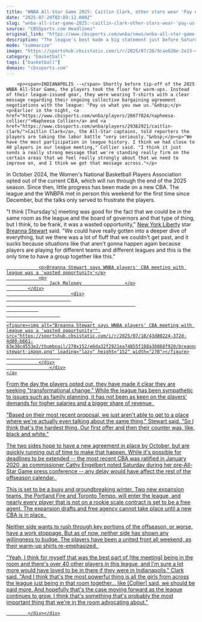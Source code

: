 ```yaml
---
title: "WNBA All-Star Game 2025: Caitlin Clark, other stars wear 'Pay us what you owe us' shirts amid CBA negotiations"
date: "2025-07-20T02:09:12.000Z"
slug: "wnba-all-star-game-2025:-caitlin-clark-other-stars-wear-'pay-us-what-you-owe-us'-shirts-amid-cba-negotiations"
source: "CBSSports.com Headlines"
original_link: "https://www.cbssports.com/wnba/news/wnba-all-star-game-2025-caitlin-clark-other-stars-wear-pay-us-what-you-owe-us-shirts-amid-cba-negotiations/"
description: "The league's best made a big statement just before Saturday's night WNBA All-Star Game"
mode: "summarize"
image: "https://sportshub.cbsistatic.com/i/r/2025/07/20/9cae020e-2e13-4661-95c5-7602fd959337/thumbnail/1200x675/7c290ed79ad866ae42f4dcb497870a09/caitlinclark.jpg"
category: "basketball"
tags: ["basketball"]
domain: "cbssports.com"
---
```

<div id="readability-page-1" class="page"><div>
        
        
                            
                
        <p><span>INDIANAPOLIS --</span> Shortly before tip-off of the 2025 WNBA All-Star Game, the players took the floor for warm-ups. Instead of their league-issued gear, they were wearing T-shirts with a clear message regarding their ongoing collective bargaining agreement negotiations with the league: "Pay us what you owe us."&nbsp;</p><p>Earlier in the night, <a href="https://www.cbssports.com/wnba/players/26677824/napheesa-collier/">Napheesa Collier</a> and <a href="https://www.cbssports.com/wnba/players/29362921/caitlin-clark/">Caitlin Clark</a>, the All-Star captains, told reporters the players are taking the labor battle "very seriously."&nbsp;</p><p>"We have the most participation in league history. I think we had close to 40 players in our league meeting," Collier said. "I think it just sends a really strong message that we're standing really firm on the certain areas that we feel really strongly about that we need to improve on, and I think we got that message across."</p>
<p>In October 2024, the Women's National Basketball Players Association opted out of the current CBA, which will run through the end of the 2025 season. Since then, little progress has been made on a new CBA. The league and the WNBPA met in person this weekend for the first time since December, but the talks only served to frustrate the players.&nbsp;</p>
        

<p>"I think [Thursday's] meeting was good for the fact that we could be in the same room as the league and the board of governors and that type of thing, but I think, to be frank, it was a wasted opportunity," <a href="https://www.cbssports.com/wnba/teams/NYL/new-york-liberty/">New York Liberty</a> star <a href="https://www.cbssports.com/wnba/players/26678022/breanna-stewart/">Breanna Stewart</a> said. "We could have really gotten into a deeper dive of everything, but we there was a lot of fluff that we couldn't get past, and it sucks because situations like that aren't gonna happen again because players are playing for different teams and different leagues and this is the only time to have a group together like this."</p><a href="https://www.cbssports.com/wnba/news/breanna-stewart-says-wnba-players-cba-meeting-with-league-was-a-wasted-opportunity/" target="_blank">
        <div>
            <div>
                
                <p>Breanna Stewart says WNBA players' CBA meeting with league was a 'wasted opportunity'</p>
                <p>
                    Jack Maloney                </p>
            </div>
                            <div>
                            
                                                    
                
                        
                                    
    <figure><img alt="Breanna Stewart says WNBA players' CBA meeting with league was a 'wasted opportunity'" src="https://sportshub.cbsistatic.com/i/r/2025/07/18/43d80224-372d-4d80-b661-63e38c4553e2/thumbnail/270x152/e6da32f2921ea74855f188a30868f920/breanna-stewart-imagn.png" loading="lazy" height="152" width="270"></figure>
                        
                </div>
                    </div>
    </a>
<p>From the day the players opted out, they have made it clear they are seeking "transformational change." While the league has been sympathetic to issues such as family planning, it has not been as keen on the players' demands for higher salaries and a bigger share of revenue.&nbsp;</p><p>"Based on their most recent proposal, we just aren't able to get to a place where we're actually even talking about the same thing," Stewart said. "So I think that's the hardest thing. Our first offer and then their counter was, like, black and white."</p>
        


<p>The two sides hope to have a new agreement in place by October, but are quickly running out of time to make that happen. While it's possible for deadlines to be extended -- the most recent CBA was ratified in January 2020, as commissioner Cathy Engelbert noted Saturday during her pre-All-Star Game press conference -- any delay would have affect the rest of the offseason calendar.&nbsp;</p><p>This is set to be a busy and groundbreaking winter. Two new expansion teams, the Portland Fire and Toronto Tempo, will enter the league, and nearly every player that is not on a rookie scale contract is set to be a free agent. The expansion drafts and free agency cannot take place until a new CBA is in place.&nbsp;</p><p>Neither side wants to rush through key portions of the offseason, or worse, have a work stoppage. But as of now, neither side has shown any willingness to budge. The players have been a united front all weekend, as their warm-up shirts re-emphasized.&nbsp;</p>
        

<p>"Yeah, I think for myself that was the best part of [the meeting] being in the room and there's over 40 other players in this league, and I'm sure a lot more would have loved to be in there if they were in Indianapolis," Clark said. "And I think that's the most powerful thing is all the girls from across the league just being in that room together... like [Collier] said, we should be paid more. And hopefully that's the case moving forward as the league continues to grow. I think that's something that's probably the most important thing that we're in the room advocating about."</p>


        
            </div></div>